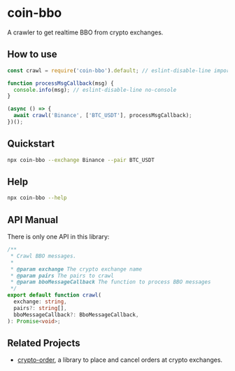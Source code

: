 # coin-bbo

A crawler to get realtime BBO from crypto exchanges.

## How to use

```javascript
const crawl = require('coin-bbo').default; // eslint-disable-line import/no-unresolved

function processMsgCallback(msg) {
  console.info(msg); // eslint-disable-line no-console
}

(async () => {
  await crawl('Binance', ['BTC_USDT'], processMsgCallback);
})();
```

## Quickstart

```bash
npx coin-bbo --exchange Binance --pair BTC_USDT
```

## Help

```bash
npx coin-bbo --help
```

## API Manual

There is only one API in this library:

```typescript
/**
 * Crawl BBO messages.
 *
 * @param exchange The crypto exchange name
 * @param pairs The pairs to crawl
 * @param bboMessageCallback The function to process BBO messages
 */
export default function crawl(
  exchange: string,
  pairs?: string[],
  bboMessageCallback?: BboMessageCallback,
): Promise<void>;
```

## Related Projects

- [crypto-order](https://www.npmjs.com/package/crypto-order), a library to place and cancel orders at crypto exchanges.
